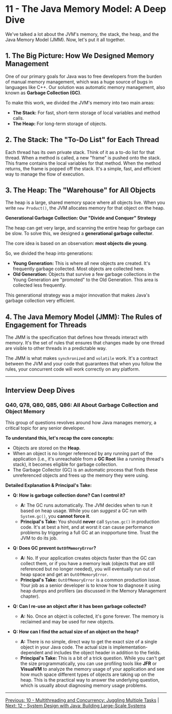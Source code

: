# 11 - The Java Memory Model: A Deep Dive

We've talked a lot about the JVM's memory, the stack, the heap, and the Java Memory Model (JMM). Now, let's put it all together.

## 1. The Big Picture: How We Designed Memory Management

One of our primary goals for Java was to free developers from the burden of manual memory management, which was a huge source of bugs in languages like C++. Our solution was automatic memory management, also known as **Garbage Collection (GC)**.

To make this work, we divided the JVM's memory into two main areas:

*   **The Stack:** For fast, short-term storage of local variables and method calls.
*   **The Heap:** For long-term storage of objects.

## 2. The Stack: The "To-Do List" for Each Thread

Each thread has its own private stack. Think of it as a to-do list for that thread. When a method is called, a new "frame" is pushed onto the stack. This frame contains the local variables for that method. When the method returns, the frame is popped off the stack. It's a simple, fast, and efficient way to manage the flow of execution.

## 3. The Heap: The "Warehouse" for All Objects

The heap is a large, shared memory space where all objects live. When you write `new Product()`, the JVM allocates memory for that object on the heap.

**Generational Garbage Collection: Our "Divide and Conquer" Strategy**

The heap can get very large, and scanning the entire heap for garbage can be slow. To solve this, we designed a **generational garbage collector**.

The core idea is based on an observation: **most objects die young**.

So, we divided the heap into generations:
*   **Young Generation:** This is where all new objects are created. It's frequently garbage collected. Most objects are collected here.
*   **Old Generation:** Objects that survive a few garbage collections in the Young Generation are "promoted" to the Old Generation. This area is collected less frequently.

This generational strategy was a major innovation that makes Java's garbage collection very efficient.

## 4. The Java Memory Model (JMM): The Rules of Engagement for Threads

The JMM is the specification that defines how threads interact with memory. It's the set of rules that ensures that changes made by one thread are visible to other threads in a predictable way.

The JMM is what makes `synchronized` and `volatile` work. It's a contract between the JVM and your code that guarantees that when you follow the rules, your concurrent code will work correctly on any platform.

---

## Interview Deep Dives

### Q40, Q78, Q80, Q85, Q86: All About Garbage Collection and Object Memory

This group of questions revolves around how Java manages memory, a critical topic for any senior developer.

**To understand this, let's recap the core concepts:**
*   Objects are stored on the **Heap**.
*   When an object is no longer referenced by any running part of the application (i.e., it's unreachable from a **GC Root** like a running thread's stack), it becomes eligible for garbage collection.
*   The Garbage Collector (GC) is an automatic process that finds these unreferenced objects and frees up the memory they were using.

**Detailed Explanation & Principal's Take:**

*   **Q: How is garbage collection done? Can I control it?**
    *   **A:** The GC runs automatically. The JVM decides when to run it based on heap usage. While you can *suggest* a GC run with `System.gc()`, you **cannot force it**.
    *   **Principal's Take:** You should **never** call `System.gc()` in production code. It's at best a hint, and at worst it can cause performance problems by triggering a full GC at an inopportune time. Trust the JVM to do its job.

*   **Q: Does GC prevent `OutOfMemoryError`?**
    *   **A:** No. If your application creates objects faster than the GC can collect them, or if you have a memory leak (objects that are still referenced but no longer needed), you will eventually run out of heap space and get an `OutOfMemoryError`.
    *   **Principal's Take:** `OutOfMemoryError` is a common production issue. Your job as a senior developer is to know how to diagnose it using heap dumps and profilers (as discussed in the Memory Management chapter).

*   **Q: Can I re-use an object after it has been garbage collected?**
    *   **A:** No. Once an object is collected, it's gone forever. The memory is reclaimed and may be used for new objects.

*   **Q: How can I find the actual size of an object on the heap?**
    *   **A:** There is no simple, direct way to get the exact size of a single object in your Java code. The actual size is implementation-dependent and includes the object header in addition to the fields.
    *   **Principal's Take:** This is a bit of a trick question. While you can't get the size programmatically, you can use profiling tools like **JFR** or **VisualVM** to analyze the memory usage of your application and see how much space different types of objects are taking up on the heap. This is the practical way to answer the underlying question, which is usually about diagnosing memory usage problems.

---

[Previous: 10 - Multithreading and Concurrency: Juggling Multiple Tasks](../10-Multithreading-and-Concurrency/README.md) | [Next: 12 - System Design with Java: Building Large-Scale Systems](../12-System-Design-with-Java/README.md)
